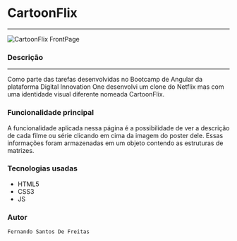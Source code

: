 # CartoonFlix

<hr>

<img src="screen.jpg" alt="CartoonFlix FrontPage"/>

### Descrição
<hr>

Como parte das tarefas desenvolvidas no Bootcamp de Angular da plataforma Digital Innovation One desenvolvi um clone do Netflix mas com uma identidade visual diferente nomeada CartoonFlix.

### Funcionalidade principal

A funcionalidade aplicada nessa página é a possibilidade de ver a descrição de cada filme ou série clicando em cima da imagem do poster dele. Essas informações foram armazenadas em um objeto contendo as estruturas de matrizes.

### Tecnologias usadas

* HTML5
* CSS3
* JS

### Autor

```
Fernando Santos De Freitas
```
